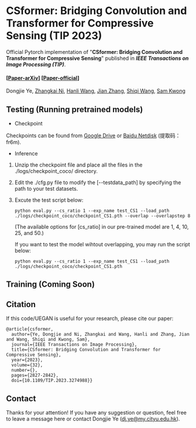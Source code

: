 # CSformer: Bridging Convolution and Transformer for Compressive Sensing (TIP 2023)

Official Pytorch implementation of "**CSformer: Bridging Convolution and Transformer for Compressive Sensing**" published in ***IEEE Transactions on Image Processing (TIP)***.
#### [[Paper-arXiv](https://arxiv.org/abs/2112.15299)] [[Paper-official](https://ieeexplore.ieee.org/document/10124835/)] 
Dongjie Ye, [Zhangkai Ni](https://eezkni.github.io/), [Hanli Wang](https://mic.tongji.edu.cn/51/91/c9778a86417/page.htm), [Jian Zhang](https://jianzhang.tech/), [Shiqi Wang](https://www.cs.cityu.edu.hk/~shiqwang/), [Sam Kwong](http://www6.cityu.edu.hk/stfprofile/cssamk.htm)



## Testing (Running pretrained models)
- Checkpoint

Checkpoints can be found from [Google Drive](https://drive.google.com/file/d/1P_HKhmTsYi2H94VMY1TcIU5Ze6H_mIq0/view?usp=sharing) or [Baidu Netdisk](https://pan.baidu.com/s/1o7Cs9OLjy63PLydgFmQ_qw?pwd=fr6m) (提取码：fr6m). 

- Inference
1. Unzip the checkpoint file and place all the files in the ./logs/checkpoint_coco/ directory.
2. Edit the ./cfg.py file to modify the [--testdata_path] by specifying the path to your test datasets.
3. Excute the test script below:
    ```
    python eval.py --cs_ratio 1 --exp_name test_CS1 --load_path ./logs/checkpoint_coco/checkpoint_CS1.pth --overlap --overlapstep 8
    ```
   (The available options for [cs_ratio] in our pre-trained model are 1, 4, 10, 25, and 50.)
      
    If you want to test the model wihtout overlapping, you may run the script below:
    ```
    python eval.py --cs_ratio 1 --exp_name test_CS1 --load_path ./logs/checkpoint_coco/checkpoint_CS1.pth
    ```
## Training (Coming Soon)

## Citation
If this code/UEGAN is useful for your research, please cite our paper:

```
@article{csformer,
  author={Ye, Dongjie and Ni, Zhangkai and Wang, Hanli and Zhang, Jian and Wang, Shiqi and Kwong, Sam},
  journal={IEEE Transactions on Image Processing}, 
  title={CSformer: Bridging Convolution and Transformer for Compressive Sensing}, 
  year={2023},
  volume={32},
  number={},
  pages={2827-2842},
  doi={10.1109/TIP.2023.3274988}}
```

## Contact

Thanks for your attention! If you have any suggestion or question, feel free to leave a message here or contact Dongjie Ye (dj.ye@my.cityu.edu.hk).

